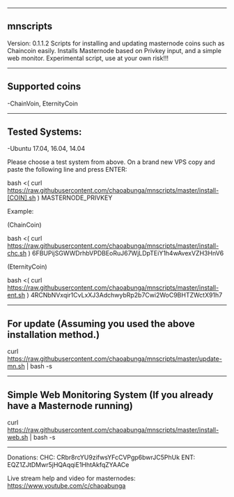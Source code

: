 ---------
mnscripts
---------
Version: 0.1.1.2
Scripts for installing and updating masternode coins such as Chaincoin easily. Installs Masternode based on Privkey input, and a simple web monitor.
Experimental script, use at your own risk!!!

----------------
Supported coins
----------------
-ChainVoin, EternityCoin

---------------
Tested Systems: 
---------------
-Ubuntu 17.04, 16.04, 14.04

Please choose a test system from above.
On a brand new VPS copy and paste the following line and press ENTER:

bash <( curl https://raw.githubusercontent.com/chaoabunga/mnscripts/master/install-[COIN].sh ) MASTERNODE_PRIVKEY

Example:

(ChainCoin)

bash <( curl https://raw.githubusercontent.com/chaoabunga/mnscripts/master/install-chc.sh ) 6FBUPijSGWWDrhbVPDBEoRuJ67WjLDpTEiY1h4wAvexVZH3HnV6

(EternityCoin)

bash <( curl https://raw.githubusercontent.com/chaoabunga/mnscripts/master/install-ent.sh ) 4RCNbNVxqir1CvLxXJ3AdchwybRp2b7Cwi2WoC9BHTZWctX91h7

----------------------------------------------------
For update
(Assuming you used the above installation method.)
----------------------------------------------------

curl https://raw.githubusercontent.com/chaoabunga/mnscripts/master/update-mn.sh | bash -s 

-------------------------------------------
Simple Web Monitoring System
(If you already have a Masternode running)
-------------------------------------------

curl https://raw.githubusercontent.com/chaoabunga/mnscripts/master/install-web.sh | bash -s 

**********

Donations:  CHC: CRbr8rcYU9zifwsYFcCVPgp6bwrJC5PhUk
            ENT: EQZ1ZJtDMwr5jHQAqqiE1HhtAkfqZYAACe
            
Live stream help and video for masternodes: https://www.youtube.com/c/chaoabunga

